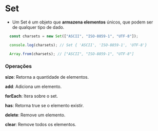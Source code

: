 # Set

- Um Set é um objeto que **armazena elementos** únicos, que podem ser de qualquer tipo de dado.

```js
  const charsets = new Set(["ASCII", "ISO-8859-1", "UTF-8"]);

  console.log(charsets); // Set { 'ASCII', 'ISO-8859-1', 'UTF-8'}

  Array.from(charsets); // ["ASCII", "ISO-8859-1", "UTF-8"]
```

### Operações

**size**: Retorna a quantidade de elementos.

**add**: Adiciona um elemento.

**forEach**: Itera sobre o set.

**has**: Retorna true se o elemento existir.

**delete**: Remove um elemento.

**clear**: Remove todos os elementos.